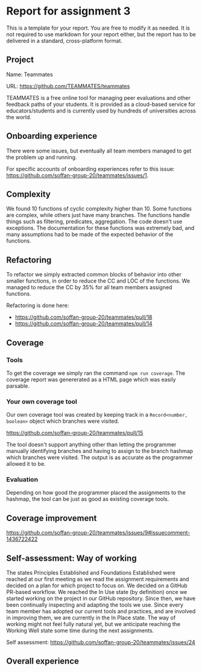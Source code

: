 # Report for assignment 3

This is a template for your report. You are free to modify it as needed.
It is not required to use markdown for your report either, but the report
has to be delivered in a standard, cross-platform format.

## Project

Name: Teammates

URL: https://github.com/TEAMMATES/teammates

TEAMMATES is a free online tool for managing peer evaluations and other feedback paths of your students. It is provided as a cloud-based service for educators/students and is currently used by hundreds of universities across the world.

## Onboarding experience

There were some issues, but eventually all team members managed to get the problem up and running.

For specific accounts of onboarding experiences refer to this issue: https://github.com/soffan-group-20/teammates/issues/1.

## Complexity

<!-- 1. What are your results for ten complex functions?
   * Did all methods (tools vs. manual count) get the same result?
   * Are the results clear?
2. Are the functions just complex, or also long?
3. What is the purpose of the functions?
4. Are exceptions taken into account in the given measurements?
5. Is the documentation clear w.r.t. all the possible outcomes? -->

We found 10 functions of cyclic complexity higher than 10. Some functions are complex, while others just have many branches. The functions handle things such as filtering, predicates, aggregation. The code doesn't use exceptions. The documentation for these functions was extremely bad, and many assumptions had to be made of the expected behavior of the functions.

## Refactoring

<!-- Plan for refactoring complex code:

Estimated impact of refactoring (lower CC, but other drawbacks?).

Carried out refactoring (optional, P+):

git diff ... -->

To refactor we simply extracted common blocks of behavior into other smaller functions, in order to reduce the CC and LOC of the functions. We managed to reduce the CC by 35% for all team members assigned functions.

Refactoring is done here:

- https://github.com/soffan-group-20/teammates/pull/18
- https://github.com/soffan-group-20/teammates/pull/14

## Coverage

### Tools

<!-- Document your experience in using a "new"/different coverage tool.

How well was the tool documented? Was it possible/easy/difficult to
integrate it with your build environment? -->

To get the coverage we simply ran the command `npm run coverage`. The coverage report was genererated as a HTML page which was easily parsable.

### Your own coverage tool

<!-- Show a patch (or link to a branch) that shows the instrumented code to
gather coverage measurements.

The patch is probably too long to be copied here, so please add
the git command that is used to obtain the patch instead:

git diff ... -->

Our own coverage tool was created by keeping track in a `Record<number, boolean>` object which branches were visited.

https://github.com/soffan-group-20/teammates/pull/15

<!-- What kinds of constructs does your tool support, and how accurate is
its output? -->

The tool doesn't support anything other than letting the programmer manually identifying branches and having to assign to the branch hashmap which branches were visited. The output is as accurate as the programmer allowed it to be.

### Evaluation

<!-- 1. How detailed is your coverage measurement?

2. What are the limitations of your own tool?

3. Are the results of your tool consistent with existing coverage tools? -->

Depending on how good the programmer placed the assignments to the hashmap, the tool can be just as good as existing coverage tools.

## Coverage improvement

<!-- Show the comments that describe the requirements for the coverage.
Report of old coverage: [link]
Report of new coverage: [link]
Test cases added:
git diff ...
Number of test cases added: two per team member (P) or at least four (P+). -->

https://github.com/soffan-group-20/teammates/issues/9#issuecomment-1436722422

## Self-assessment: Way of working

<!-- Current state according to the Essence standard: ...
Was the self-assessment unanimous? Any doubts about certain items?
How have you improved so far?
Where is potential for improvement? -->

The states Principles Established and Foundations Established were reached at our first meeting as we read the assignment requirements and decided on a plan for which project to focus on. We decided on a GitHub PR-based workflow. We reached the In Use state (by definition) once we started working on the project in our GitHub repository. Since then, we have been continually inspecting and adapting the tools we use. Since every team member has adopted our current tools and practices, and are involved in improving them, we are currently in the In Place state. The way of working might not feel fully natural yet, but we anticipate reaching the Working Well state some time during the next assignments.

Self assessment: https://github.com/soffan-group-20/teammates/issues/24

## Overall experience

<!-- What are your main take-aways from this project? What did you learn?

Is there something special you want to mention here? -->
